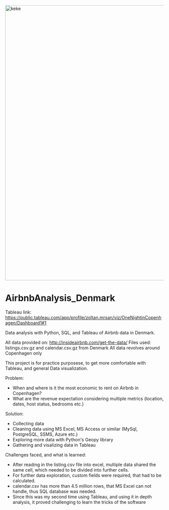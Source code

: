 <img width="872" alt="keke" src="https://user-images.githubusercontent.com/9075212/194214492-b08aa630-e9fd-4ac6-b62a-85c33aea0783.PNG">

# AirbnbAnalysis_Denmark

Tableau link: https://public.tableau.com/app/profile/zoltan.mrsan/viz/OneNightinCopenhagen/Dashboard1#1

Data analysis with Python, SQL, and Tableau of Airbnb data in Denmark.

All data provided on: http://insideairbnb.com/get-the-data/
Files used: listings.csv.gz and calendar.csv.gz from Denmark
All data revolves around Copenhagen only

This project is for practice purposese, to get more comfortable with Tableau, and general Data visualization.

Problem:

- When and where is it the most economic to rent on Airbnb in Copenhagen?
- What are the revenue expectation considering multiple metrics (location, dates, host status, bedrooms etc.)

Solution:

- Collecting data
- Cleaning data using MS Excel, MS Access or similar (MySql, PostgreSQL, SSMS, Azure etc.)
- Exploring more data with Python's Geopy library
- Gathering and visalizing data in Tableau

Challenges faced, and what is learned:

- After reading in the listing.csv file into excel, multiple data shared the same cell, which needed to be divided into further cells.
- For further data exploration, custom fields were required, that had to be calculated.
- calendar.csv has more than 4.5 million rows, that MS Excel can not handle, thus SQL database was needed.
- Since this was my second time using Tableau, and using it in depth analysis, it proved challenging to learn the tricks of the software

